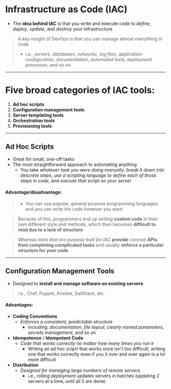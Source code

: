 # Infrastructure as Code (IAC)

-  The **idea behind IAC** is that you write and execute code to *define*, *deploy*, *update*, and *destroy* your infrastructure

>  A key insight of DevOps is that you can manage almost *everything* in code
>  -  i.e., *servers*, *databases*, *networks*, *log files*, *application configuration*, *documentation*, *automated tests*, *deployment processes*, and so on.

--------------------------

# Five broad categories of IAC tools:
1.  **Ad hoc scripts**
2.  **Configuration management tools**
3.  **Server templating tools**
4.  **Orchestration tools**
5.  **Provisioning tools**

---------------------------

## Ad Hoc Scripts
-  Great for small, one-off tasks
-  The most straightforward approach to automating anything
    -  You take *whatever task you were doing manually*, *break it down into descrete steps*, *use a scripting language to define each of those steps in code*, and *execute that script on your server*

#### Advantage/disadvantage:

>  -  You can use popular, general purpose programming languages and you can write the code however you want

>  Because of this, programmers end up writing **custom code** in their own different style and methods, which then becomes **difficult to read due to a lack of structure**

>  Whereas *tools that are purpose built for IAC* **provide** concise **APIs from completing complicated tasks** and usually **enforce a particular structure for your code**
----------------------------

## Configuration Management Tools
-  Designed to **install and manage software on existing servers**
>  i.e., Chef, Puppet, Ansible, SaltStack, etc.

#### Advantages:
-  **Coding Conventions**
    -  *Enforces a consistent, predictable structure*
        -  including: *documentation*, *file layout*, *clearly named parameters*, *secrets management*, and so on
-  **Idempotence** / **Idempotent Code**
    -  *Code that works correctly no matter how many times you run it*
        -  Writing an ad hoc sciprt that works once isn't too difficult, writing one that works correctly even if you it over and over again is a lot more difficult
-  **Distribution**
    -  *Designed for managing large numbers of remote servers*
        -  i.e., *rolling deployment* updates servers in batches (updating 2 servers at a time, until all 5 are done)
